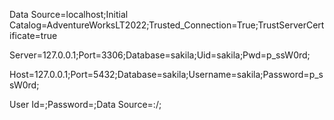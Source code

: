 <!-- Sample SQL Server connection string -->
Data Source=localhost;Initial Catalog=AdventureWorksLT2022;Trusted_Connection=True;TrustServerCertificate=true

<!-- Sample MySQL connection string -->
Server=127.0.0.1;Port=3306;Database=sakila;Uid=sakila;Pwd=p_ssW0rd;

<!-- Sample PostgreSQL connection string -->
Host=127.0.0.1;Port=5432;Database=sakila;Username=sakila;Password=p_ssW0rd;

<!-- Sample Oracle connection string -->
User Id=<your-username>;Password=<your-password>;Data Source=<host>:<port>/<service-name>;

<!-- Host=localhost;Port=5432;Database=mydb;Username=admin;Password=admin -->